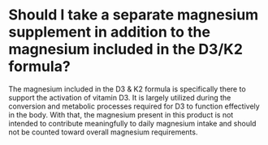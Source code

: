 # Should I take a separate magnesium supplement in addition to the magnesium included in the D3/K2 formula?

The magnesium included in the D3 & K2 formula is specifically there to support the activation of vitamin D3. It is largely utilized during the conversion and metabolic processes required for D3 to function effectively in the body. With that, the magnesium present in this product is not intended to contribute meaningfully to daily magnesium intake and should not be counted toward overall magnesium requirements.